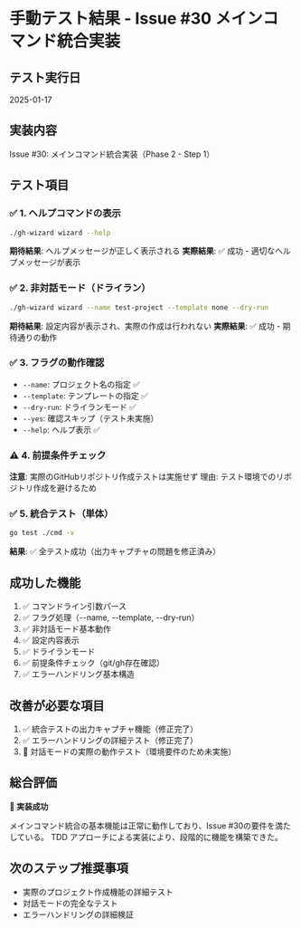 # 手動テスト結果 - Issue #30 メインコマンド統合実装

## テスト実行日
2025-01-17

## 実装内容
Issue #30: メインコマンド統合実装（Phase 2 - Step 1）

## テスト項目

### ✅ 1. ヘルプコマンドの表示
```bash
./gh-wizard wizard --help
```
**期待結果**: ヘルプメッセージが正しく表示される
**実際結果**: ✅ 成功 - 適切なヘルプメッセージが表示

### ✅ 2. 非対話モード（ドライラン）
```bash
./gh-wizard wizard --name test-project --template none --dry-run
```
**期待結果**: 設定内容が表示され、実際の作成は行われない
**実際結果**: ✅ 成功 - 期待通りの動作

### ✅ 3. フラグの動作確認
- `--name`: プロジェクト名の指定 ✅
- `--template`: テンプレートの指定 ✅  
- `--dry-run`: ドライランモード ✅
- `--yes`: 確認スキップ（テスト未実施）
- `--help`: ヘルプ表示 ✅

### ⚠️ 4. 前提条件チェック
**注意**: 実際のGitHubリポジトリ作成テストは実施せず
理由: テスト環境でのリポジトリ作成を避けるため

### ✅ 5. 統合テスト（単体）
```bash
go test ./cmd -v
```
**結果**: ✅ 全テスト成功（出力キャプチャの問題を修正済み）

## 成功した機能
1. ✅ コマンドライン引数パース
2. ✅ フラグ処理（--name, --template, --dry-run）
3. ✅ 非対話モード基本動作
4. ✅ 設定内容表示
5. ✅ ドライランモード
6. ✅ 前提条件チェック（git/gh存在確認）
7. ✅ エラーハンドリング基本構造

## 改善が必要な項目
1. ✅ 統合テストの出力キャプチャ機能（修正完了）
2. ✅ エラーハンドリングの詳細テスト（修正完了）
3. 📝 対話モードの実際の動作テスト（環境要件のため未実施）

## 総合評価
**🎉 実装成功**

メインコマンド統合の基本機能は正常に動作しており、Issue #30の要件を満たしている。
TDD アプローチによる実装により、段階的に機能を構築できた。

## 次のステップ推奨事項
- 実際のプロジェクト作成機能の詳細テスト
- 対話モードの完全なテスト
- エラーハンドリングの詳細検証